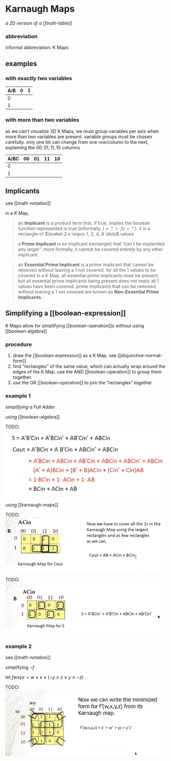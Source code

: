 # Karnaugh Maps

_a 2D version of a [[truth-table]]_

### abbreviation

informal abbreviation: K Maps

## examples

### with exactly two variables

| A/B | 0   | 1   |
| --- | --- | --- |
| 0   |     |     |
| 1   |     |     |

### with more than two variables

as we can’t visualize 3D K Maps, we must group variables per axis when more than two variables are present. variable groups must be chosen carefully. only one bit can change from one row/column to the next, explaining the $00, 01, 11, 10$ columns

| A/BC | 00  | 01  | 11  | 10  |
| ---- | --- | --- | --- | --- |
| 0    |     |     |     |     |
| 1    |     |     |     |     |

## Implicants

see [[math-notation]]

in a K Map,

> an **Implicant** is a product term that, if true, implies the boolean function represented is true (informally, $I = \top \vdash f x = \top$). it is a rectangle of $\braket 2 n \equiv 1, 2, 4, 8 \dots$ values

> a **Prime Implicant** is an implicant (rectangle) that “can’t be explanded any larger”. more formally, it cannot be covered entirely by any other implicant.

> an **Essential Prime Implicant** is a prime implicant that cannot be removed without leaving a $1$ not covered. for all the $1$ values to be covered in a K Map, all essential prime implicants must be present, but all essential prime implicants being present does not imply all $1$ values have been covered. prime implicants that can be removed without leaving a $1$ not covered are known as **Non-Essential Prime Implicants**

## Simplifying a [[boolean-expression]]

K Maps allow for simplifying [[boolean-operation]]s without using [[boolean-algebra]]

### procedure

1. draw the [[boolean-expression]] as a K Map, see [[disjunctive-normal-form]]
2. find “rectangles” of the same value, which can actually wrap around the edges of the K Map. use the AND [[boolean-operation]] to group them together.
3. use the OR [[boolean-operation]] to join the “rectangles” together

### example 1

_simplifying a Full Adder_

using [[boolean-algebra]]

TODO:
![Untitled](Karnaugh%20M%201c4b9/Untitled.png)

using [[karnaugh-maps]]

TODO:
![Untitled](Karnaugh%20M%201c4b9/Untitled%201.png)

TODO:
![Untitled](Karnaugh%20M%201c4b9/Untitled%202.png)

### example 2

see [[math-notation]]

simplifying $\lnot f$

let $f w x y z = w \land x \land (\lnot y \land z \lor y \land \lnot z)$

TODO:
![Untitled](Karnaugh%20M%201c4b9/Untitled%203.png)
